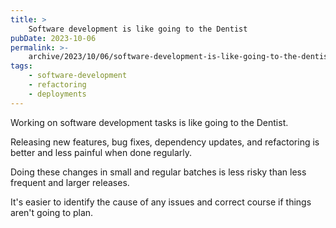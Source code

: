 ```yaml
---
title: >
    Software development is like going to the Dentist
pubDate: 2023-10-06
permalink: >-
    archive/2023/10/06/software-development-is-like-going-to-the-dentist
tags:
    - software-development
    - refactoring
    - deployments
---
```


Working on software development tasks is like going to the Dentist.

Releasing new features, bug fixes, dependency updates, and refactoring is better and less painful when done regularly.

Doing these changes in small and regular batches is less risky than less frequent and larger releases.

It's easier to identify the cause of any issues and correct course if things aren't going to plan.
